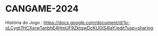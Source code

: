# CANGAME-2024
História do Jogo :
https://docs.google.com/document/d/1o-oLCygt7HCXsrwTanbhE4HmUF9ZktgwDcKUGlS4laY/edit?usp=sharing 
